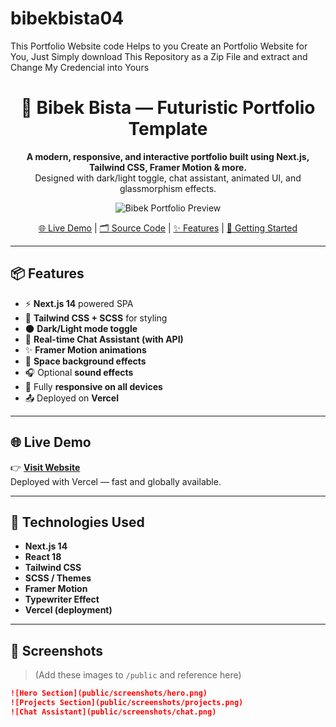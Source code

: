 # bibekbista04
This Portfolio  Website code Helps to you Create an Portfolio Website for  You, Just Simply download This Repository as a Zip File and extract and Change My Credencial  into Yours
<!--
SEO Keywords: Next.js Portfolio, Futuristic Web Design, Developer Portfolio Template, Bibek Bista
-->
<!--  
SEO Keywords: bibekbista04 github, Bibek Bista portfolio, futuristic portfolio template, nextjs portfolio site, developer portfolio tailwind, animated portfolio, bibekbista git, personal portfolio template react
-->

<h1 align="center">🚀 Bibek Bista — Futuristic Portfolio Template</h1>

<p align="center">
  <b>A modern, responsive, and interactive portfolio built using Next.js, Tailwind CSS, Framer Motion & more.</b><br/>
  Designed with dark/light toggle, chat assistant, animated UI, and glassmorphism effects.
</p>

<p align="center">
  <img src="public/preview.png" alt="Bibek Portfolio Preview" />
</p>

<p align="center">
  <a href="https://bibekbista0406.github.io/bibekbista04-Portfolio-Template/" target="_blank">🌐 Live Demo</a> |
  <a href="https://github.com/Bibekbista0406/bibekbista04.git">🗂️ Source Code</a> |
  <a href="#📦-features">✨ Features</a> |
  <a href="#🚀-getting-started">🚀 Getting Started</a>
</p>

---

## 📦 Features

- ⚡ **Next.js 14** powered SPA
- 🎨 **Tailwind CSS + SCSS** for styling
- 🌑 **Dark/Light mode toggle**
- 🤖 **Real-time Chat Assistant (with API)**
- ✨ **Framer Motion animations**
- 💫 **Space background effects**
- 🎧 Optional **sound effects**
- 📱 Fully **responsive on all devices**
- 📤 Deployed on **Vercel**

---

## 🌐 Live Demo

👉 **[Visit Website](https://bibekbista04.vercel.app)**  
Deployed with Vercel — fast and globally available.

---

## 🧰 Technologies Used

- **Next.js 14**
- **React 18**
- **Tailwind CSS**
- **SCSS / Themes**
- **Framer Motion**
- **Typewriter Effect**
- **Vercel (deployment)**

---

## 📸 Screenshots

> (Add these images to `/public` and reference here)

```md
![Hero Section](public/screenshots/hero.png)
![Projects Section](public/screenshots/projects.png)
![Chat Assistant](public/screenshots/chat.png)

